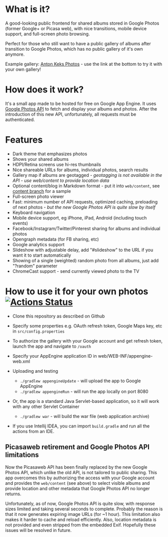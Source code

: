 What is it?
===========

A good-looking public frontend for shared albums stored in Google Photos (former Google+ or Picasa web), with nice transitions,
mobile device support, and full-screen photo browsing.

Perfect for those who still want to have a public gallery of albums after transition to Google Photos, which has no public
gallery of it's own anymore.

Example gallery: [Anton Keks Photos](https://photos.azib.net/) - use the link at the bottom to try it with your own gallery!

How does it work?
=================

It's a small app made to be hosted for free on Google App Engine.
It uses [Google Photos API](https://developers.google.com/photos/) to fetch and display your albums and photos. 
After the introduction of this new API, unfortunately, all requests must be authenticated.

Features
========

- Dark theme that emphasizes photos
- Shows your shared albums
- HDPI/Retina screens use hi-res thumbnails
- Nice shareable URLs for albums, individual photos, search results
- Gallery map if albums are geotagged - *geotagging is not available in the API - use web/content to provide location data*
- Optional content/blog in Markdown format - put it into `web/content`, see [content branch](https://github.com/angryziber/picasa-gallery/tree/content) for a sample
- Full-screen photo viewer
- Fast: minimum number of API requests, optimized caching, preloading of next photos - *but the new Google Photos API is quite slow by itself*
- Keyboard navigation
- Mobile device support, eg iPhone, iPad, Android (including touch events)
- Facebook/Instagram/Twitter/Pinterest sharing for albums and individual photos
- Opengraph metadata (for FB sharing, etc)
- Google analytics support
- Slideshow with adjustable delay, add "#slideshow" to the URL if you want it to start automatically
- Showing of a single (weighted) random photo from all albums, just add "?random" parameter
- ChromeCast support - send currently viewed photo to the TV

How to use it for your own photos [![Actions Status](https://github.com/angryziber/picasa-gallery/workflows/CI/badge.svg)](https://github.com/angryziber/picasa-gallery/actions)
=================================

- Clone this repository as described on Github
- Specify some properties e.g. OAuth refresh token, Google Maps key, etc in `src/config.properties`
- To authorize the gallery with your Google account and get refresh token, launch the app and navigate to `/oauth`
- Specify your AppEngine application ID in web/WEB-INF/appengine-web.xml
- Uploading and testing
  * `./gradlew appengineUpdate` - will upload the app to Google AppEngine
  * `./gradlew appengineRun` - will run the app locally on port 8080
- Or, the app is a standard Java Servlet-based application, so it will work with any other Servlet Container  
  * `./gradlew war` - will build the war file (web application archive)

- If you use Intellij IDEA, you can import `build.gradle` and run all the actions from an IDE. 

## Picasaweb retirement and Google Photos API limitations

Now the Picasaweb API has been finally replaced by the new Google Photos API, which unlike the old API,
is not tailored to public sharing. This app overcomes this by authorizing the access with your Google
account and provides the `web/content` (see above) to select visible albums and provide location and other metadata
that Google Photos API no longer returns.

Unfortunately, as of now, Google Photos API is quite slow, with response sizes limited and taking several seconds to complete.
Probably the reason is that it now generates expiring image URLs (for ~1 hour).
This limitation also makes it harder to cache and reload efficiently. Also, location metadata is not provided and even
stripped from the embedded Exif. Hopefully these issues will be resolved in future.
